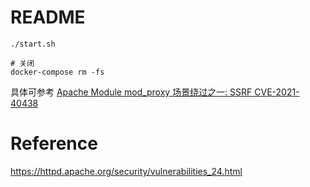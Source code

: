 # README

```
./start.sh

# 关闭
docker-compose rm -fs
```


具体可参考 [Apache Module mod_proxy 场景绕过之一: SSRF CVE-2021-40438](https://t.zsxq.com/MFEyvBa)

# Reference
https://httpd.apache.org/security/vulnerabilities_24.html